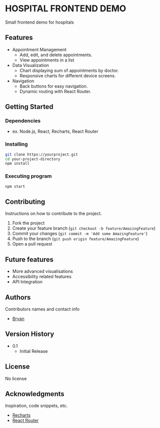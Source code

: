 # HOSPITAL FRONTEND DEMO

Small frontend demo for hospitals

## Features

- Appointment Management
  - Add, edit, and delete appointments.
  - View appointments in a list
- Data Visualization
  - Chart displaying sum of appointments by doctor.
  - Responsive charts for different device screens.
- Navigation
  - Back buttons for easy navigation.
  - Dynamic routing with React Router.

## Getting Started

### Dependencies

- ex. Node.js, React, Recharts, React Router

### Installing

```bash
git clone https://yourproject.git
cd your-project-directory
npm install
```

### Executing program

```bash
npm start
```

## Contributing

Instructions on how to contribute to the project.

1. Fork the project
2. Create your feature branch (`git checkout -b feature/AmazingFeature`)
3. Commit your changes (`git commit -m 'Add some AmazingFeature'`)
4. Push to the branch (`git push origin feature/AmazingFeature`)
5. Open a pull request

## Future features

- More advanced visualisations
- Accessibility related features
- API Integration

## Authors

Contributors names and contact info

- [Bryan](https://github.com/bryanleejh)

## Version History

* 0.1
    * Initial Release

## License

No license

## Acknowledgments

Inspiration, code snippets, etc.
* [Recharts](http://recharts.org/en-US/)
* [React Router](https://reactrouter.com/)